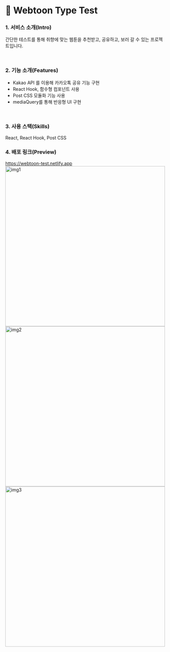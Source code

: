 # 🔮 Webtoon Type Test

### 1. 서비스 소개(Intro)
간단한 테스트를 통해 취향에 맞는 웹툰을 추천받고, 공유하고, 보러 갈 수 있는 프로젝트입니다.

</br>

### 2. 기능 소개(Features)
- Kakao API 를 이용해 카카오톡 공유 기능 구현
- React Hook, 함수형 컴포넌트 사용
- Post CSS 모듈화 기능 사용
- mediaQuery를 통해 반응형 UI 구현

</br>

### 3. 사용 스택(Skills)
React, React Hook, Post CSS
</br>

### 4. 배포 링크(Preview)
https://webtoon-test.netlify.app
</br>
<img src="https://user-images.githubusercontent.com/62868465/136743427-c655778a-195e-446e-b000-313ad9c0a349.jpeg" alt="img1" width="500px"/>
<img src="https://user-images.githubusercontent.com/62868465/136743441-8b51008f-2a5f-4aff-b7b4-34b29f3ac0cc.jpeg" alt="img2" width="500px"/>
<img src="https://user-images.githubusercontent.com/62868465/136743450-23615de0-e940-4ebd-9838-1b77ae67c4f2.jpeg" alt="img3" width="500px"/>
